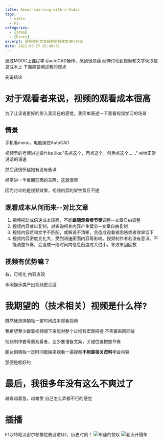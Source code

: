 ```yaml
---
title: About-Learning-with-a-Vidio
tags:
  - vidio
  - F1
categories:
  - [idea]
  - [Diary]
excerpt: 就视频和文章获取信息成本进行讨论
date: 2022-03-27 01:40:01
---
```


通过MOOC上[课程](https://www.icourse163.org/learn/DUT-1205986804?tid=1467039500#/learn/announce)学习autoCAD操作，感到很烦躁
延伸讨论到视频和文字获取信息成本上
下面简要阐述我的观点

先说结论

# 对于观看者来说，视频的观看成本很高
为了让读者更好的带入我现在的感觉，我简单表述一下我看视频学习的场景
## 情景
手机看mooc，电脑操控AutoCAD

视频里的老师讲述操作be like:"先点这个，再点这个，然后点这个……" with正常说话的语速

然后我很怀疑她有没有备课

经常讲一半推翻前面的东西，这就很烦

因为讨论的是视频效果，视频内容的架空暂且不提
## 观看成本从何而来--对比文章
1. 视频拖动或倍速成本较高，不能**跟随观看者节奏**调整--文章自由调整
2. 视频内容难以复制，对查询相关内容产生壁垒--文章自由复制
3. 视频内容若和文字不匹配，或解说不清晰，会造成观看者困惑或者效率低下
4. 视频内容密度变化大，受到语速画面内容等影响。视频制作者若没有意识。不能调整节奏，会造成一段时间内信息密度过大过小，导致来回回放
## 视频有优势嘛？
有，可视化
内容直观

休闲娱乐类产出视频更合适
# 我期望的（技术相关）视频是什么样?
既然我选择牺牲一定时间成本观看视频

我希望至少跟着视频顺下来能对整个过程有宏观把握
不需要来回回放

视频制作要尊重观看者，至少要准备文案，关键位置把握节奏

能达到牺牲一定时间能换来观看一遍视频**不用查相关资料**学会内容

那便是极好的

# 最后，我很多年没有这么不爽过了
越看越着急，越难受
自己怎么弄都不行的感觉

# 插播
F1沙特站汉密尔顿排位赛没进Q2，历史时刻！
![车迷的惊叹](https://s3.bmp.ovh/imgs/2022/03/c435f76e9aa58d8b.jpg)
![老汉开慢车](https://s3.bmp.ovh/imgs/2022/03/7c416edbc99864e6.jpg)


